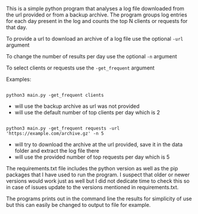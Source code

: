 This is a simple python program that analyses a log file downloaded from the url provided or from a backup archive. 
The program groups log entries for each day present in the log and counts the top N clients or requests for that day.

To provide a url to download an archive of a log file use the optional <code>-url</code> argument

To change the number of results per day use the optional <code>-n</code> argument

To select clients or requests use the <code>-get_frequent</code> argument



Examples:

<code>
python3 main.py -get_frequent clients
</code>

  - will use the backup archive as url was not provided
  - will use the default number of top clients per day which is 2
  
<code>
python3 main.py -get_frequent requests -url 'https://example.com/archive.gz' -n 5
</code>

  - will try to download the archive at the url provided, save it in the data folder and extract the log file there 
  - will use the provided number of top requests per day which is 5

The requirements.txt file includes the python version as well as the pip packages that I have used to run the program. I suspect that older or newer versions would work just as well but I did not dedicate time to check this so in case of issues update to the versions mentioned in requirements.txt.

The programs prints out in the command line the results for simplicity of use but this can easily be changed to output to file for example.

